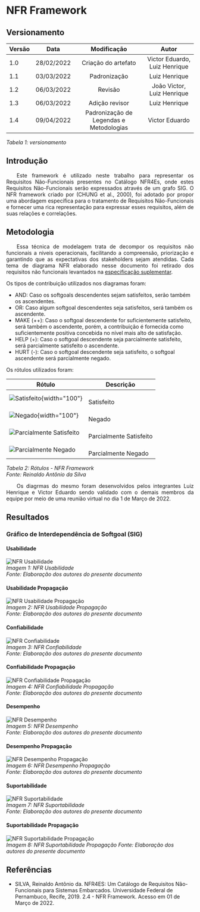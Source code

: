# NFR Framework 
## Versionamento

| Versão | Data | Modificação | Autor |
|-|-|:-:|:-:|
| 1.0 | 28/02/2022 | Criação do artefato | Victor Eduardo, Luiz Henrique |
| 1.1 | 03/03/2022 | Padronização | Luiz Henrique |
| 1.2 | 06/03/2022 | Revisão | João Victor, Luiz Henrique |
| 1.3 | 06/03/2022 | Adição revisor | Luiz Henrique |
| 1.4 | 09/04/2022 | Padronização de Legendas e Metodologias | Victor Eduardo |

*Tabela 1: versionamento*

## Introdução
<p align="justify">&emsp;&emsp;Este framework é utilizado neste trabalho para representar os Requisitos Não-Funcionais presentes no Catálogo NFR4Es, onde estes Requisitos Não-Funcionais serão expressados através de um grafo SIG. O NFR framework criado por (CHUNG et al., 2000), foi adotado por propor uma abordagem específica para o tratamento de Requisitos Não-Funcionais e fornecer uma rica representação para expressar esses requisitos, além de suas relações e correlações.</p>

## Metodologia
<p align="justify">&emsp;&emsp;Essa técnica de modelagem trata de decompor os requisitos não funcionais a niveis operacionais, facilitando a compreensão, priorização e garantindo que as expectativas dos stakeholders sejam atendidas. Cada tema de diagrama NFR elaborado nesse documento foi retirado dos requisitos não funcionais levantados na <a href="https://requisitos-de-software.github.io/2021.2-Tembici/modelagem/especificacao_suplementar/">especificação suplementar</a>.</p>
Os tipos de contribuição utilizados nos diagramas foram:

- AND: Caso os softgoals descendentes sejam satisfeitos, serão também os ascendentes.
- OR: Caso algum softgoal descendentes seja satisfeitos, será também os ascendente.
- MAKE (++): Caso o softgoal descendente for suficientemente satisfeito, será também o ascendente, porém, a contribuição é fornecida como suficientemente positiva concebida no nível mais alto de satisfação.
- HELP (+): Caso o softgoal descendente seja parcialmente satisfeito, será parcialmente satisfeito o ascendente.
- HURT (-): Caso o softgoal descendente seja satisfeito, o softgoal ascendente será parcialmente negado.

Os rótulos utilizados foram:

| Rótulo | Descrição |
|   -    |     -     |
| ![Satisfeito](../assets/modelagem/nfr-framework/rotulos/Untitled.png){width="100"} | <br>Satisfeito | {justify-self="center"}
| ![Negado](../assets/modelagem/nfr-framework/rotulos/Untitledn.png){width="100"} | <br>Negado |
| ![Parcialmente Satisfeito](../assets/modelagem/nfr-framework/rotulos/parcialmentesatisfeito.png) | <br>Parcialmente Satisfeito |
| ![Parcialmente Negado](../assets/modelagem/nfr-framework/rotulos/parcialmentenegado.png) | <br>Parcialmente Negado |

*Tabela 2: Rótulos - NFR Framework*  
*Fonte: Reinaldo Antônio da Silva*

<p align="justify">&emsp;&emsp;Os diagrmas do mesmo foram desenvolvidos pelos integrantes Luiz Henrique e Victor Eduardo sendo validado com o demais membros da equipe por meio de uma reunião virtual no dia 1 de Março de 2022.</p>

## Resultados
### Gráfico de Interdependência de Softgoal (SIG)
#### Usabilidade 
![NFR Usabilidade](../assets/modelagem/nfr-framework/usabilidade/usabilidade.jpg)<br>
*Imagem 1: NFR Usabilidade*  
*Fonte: Elaboração dos autores do presente documento*

#### Usabilidade Propagação
![NFR Usabilidade Propagação](../assets/modelagem/nfr-framework/usabilidade/usabilidadeprop.jpg)<br>
*Imagem 2: NFR Usabilidade Propagação*  
*Fonte: Elaboração dos autores do presente documento*

#### Confiabilidade
![NFR Confiabilidade](../assets/modelagem/nfr-framework/confiabilidade/confiabilidade.jpg)<br>
*Imagem 3: NFR Confiabilidade*  
*Fonte: Elaboração dos autores do presente documento*

#### Confiabilidade Propagação
![NFR Confiabilidade Propagação](../assets/modelagem/nfr-framework/confiabilidade/confiabilidadeprop.jpg)<br>
*Imagem 4: NFR Confiabilidade Propagação*  
*Fonte: Elaboração dos autores do presente documento*

#### Desempenho
![NFR Desempenho](../assets/modelagem/nfr-framework/desempenho/desempenho.jpg)<br>
*Imagem 5: NFR Desempenho*  
*Fonte: Elaboração dos autores do presente documento*

#### Desempenho Propagação
![NFR Desempenho Propagação](../assets/modelagem/nfr-framework/desempenho/desempenhoprop.jpg)<br>
*Imagem 6: NFR Desempenho Propagação*  
*Fonte: Elaboração dos autores do presente documento*

#### Suportabilidade
![NFR Suportabilidade](../assets/modelagem/nfr-framework/suportabilidade/suportabilidade.jpg)<br>
*Imagem 7: NFR Suportabilidade*  
*Fonte: Elaboração dos autores do presente documento*

#### Suportabilidade Propagação
![NFR Suportabilidade Propagação](../assets/modelagem/nfr-framework/suportabilidade/suportabilidadeprop.jpg)<br>
*Imagem 8: NFR Suportabilidade Propagação* 
*Fonte: Elaboração dos autores do presente documento*

## Referências 
- <p>SILVA, Reinaldo Antônio da. NFR4ES: Um Catálogo de Requisitos Não-Funcionais para Sistemas Embarcados. Universidade Federal de Pernambuco, Recife, 2019. 2.4 - NFR Framework. Acesso em 01 de Março de 2022.</p>
